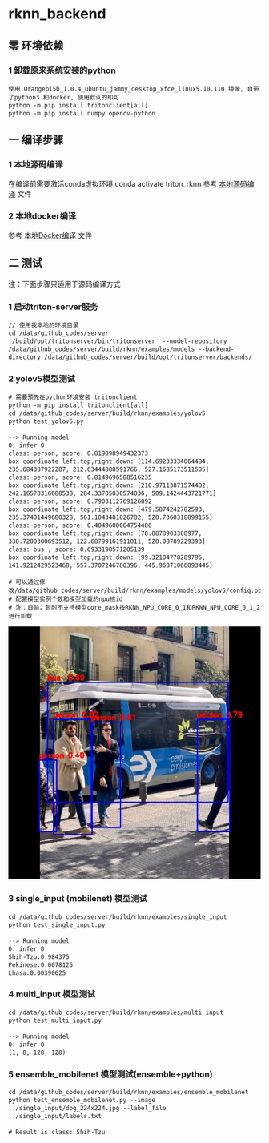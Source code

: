 # rknn_backend
## 零 环境依赖
### 1 卸载原来系统安装的python
```
使用 Orangepi5b_1.0.4_ubuntu_jammy_desktop_xfce_linux5.10.110 镜像, 自带了python3 和docker, 使用默认的即可
python -m pip install tritonclient[all]
python -m pip install numpy opencv-python
```

## 一 编译步骤
 
### 1 本地源码编译
在编译前需要激活conda虚拟环境
conda activate triton_rknn
参考 [本地源码编译](https://github.com/zjd1988/rknn_backend/tree/main/doc/local_build_from_source.md) 文件

### 2 本地docker编译
参考 [本地Docker编译](https://github.com/zjd1988/rknn_backend/tree/main/doc/local_build_from_docker.md) 文件


## 二 测试
注：下面步骤只适用于源码编译方式
### 1 启动triton-server服务
```
// 使用我本地的环境目录
cd /data/github_codes/server
./build/opt/tritonserver/bin/tritonserver  --model-repository /data/github_codes/server/build/rknn/examples/models --backend-directory /data/github_codes/server/build/opt/tritonserver/backends/
```

### 2 yolov5模型测试
```
# 需要预先在python环境安装 tritonclient
python -m pip install tritonclient[all]
cd /data/github_codes/server/build/rknn/examples/yolov5
python test_yolov5.py

--> Running model
0: infer 0
class: person, score: 0.819098949432373
box coordinate left,top,right,down: [114.69233334064484, 235.684387922287, 212.63444888591766, 527.1685173511505]
class: person, score: 0.8149696588516235
box coordinate left,top,right,down: [210.97113871574402, 242.16578316688538, 284.33705830574036, 509.1424443721771]
class: person, score: 0.7903112769126892
box coordinate left,top,right,down: [479.5874242782593, 235.37401449680328, 561.1043481826782, 520.7360318899155]
class: person, score: 0.4049600064754486
box coordinate left,top,right,down: [78.8878903388977, 338.7200300693512, 122.68799161911011, 520.08789229393]
class: bus , score: 0.6933198571205139
box coordinate left,top,right,down: [99.32104778289795, 141.9212429523468, 557.3707246780396, 445.96871066093445]

# 可以通过修改/data/github_codes/server/build/rknn/examples/models/yolov5/config.pbtxt
# 配置模型实例个数和模型加载的npu核id
# 注：目前，暂时不支持模型core_mask按RKNN_NPU_CORE_0_1和RKNN_NPU_CORE_0_1_2进行加载
```
![yolov5测试结果](https://github.com/zjd1988/rknn_backend/blob/main/examples/yolov5/yolov5_result.jpg)

### 3 single_input (mobilenet) 模型测试
```
cd /data/github_codes/server/build/rknn/examples/single_input
python test_single_input.py

--> Running model
0: infer 0
Shih-Tzu:0.984375
Pekinese:0.0078125
Lhasa:0.00390625
```

### 4 multi_input 模型测试
```
cd /data/github_codes/server/build/rknn/examples/multi_input
python test_multi_input.py

--> Running model
0: infer 0
(1, 8, 128, 128)
```

### 5 ensemble_mobilenet 模型测试(ensemble+python)
```
cd /data/github_codes/server/build/rknn/examples/ensemble_mobilenet
python test_ensemble_mobilenet.py --image ../single_input/dog_224x224.jpg --label_file ../single_input/labels.txt

# Result is class: Shih-Tzu
```
